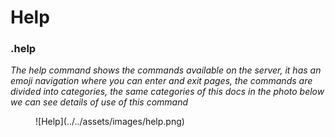 # Help
### .help

*The help command shows the commands available on the server, it has an emoji navigation where you can enter and exit pages, the commands are divided into categories, the same categories of this docs in the photo below we can see details of use of this command*
<figure markdown>
![Help](../../assets/images/help.png)
</figure>